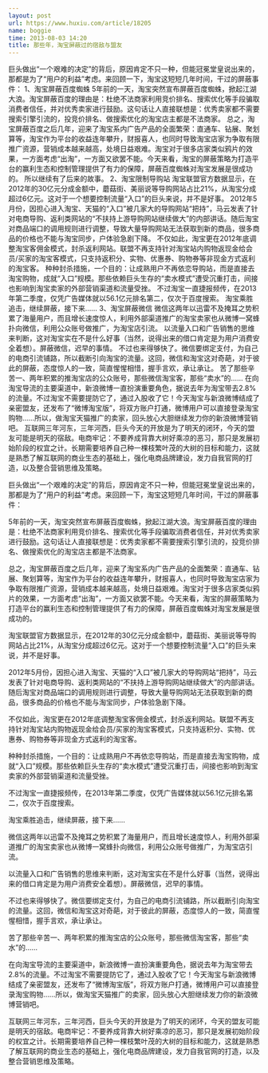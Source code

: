 ```yaml
---
layout: post
url: https://www.huxiu.com/article/18205
name: boggie
time: 2013-08-03 14:20
title: 那些年，淘宝屏蔽过的宿敌与盟友
---
```

巨头做出“一个艰难的决定”的背后，原因肯定不只一种，但能冠冕堂皇说出来的，那都是为了“用户的利益”考虑。来回顾一下，淘宝这短短几年时间，干过的屏蔽事件： 1、淘宝屏蔽百度蜘蛛 5年前的一天，淘宝突然宣布屏蔽百度蜘蛛，掀起江湖大浪。淘宝屏蔽百度的理由是：杜绝不法商家利用竞价排名、搜索优化等手段骗取消费者信任，并对优秀卖家进行鼓励。这句话让人直接联想是：优秀卖家都不需要搜索引擎引流的，投竞价排名、做搜索优化的淘宝店主都是不法商家。 总之，淘宝屏蔽百度之后几年，迎来了淘宝系内广告产品的全面繁荣：直通车、钻展、聚划算等，淘宝作为平台的收益连年攀升，财报喜人，也同时导致淘宝店家为争取有限推广资源，营销成本越来越高，处境日益艰难。淘宝对于很多店家类似鸦片的效果，一方面考虑“出淘”，一方面又欲罢不能。今天来看，淘宝的屏蔽策略为打造平台的赢利生态和控制管理提供了有力的保障，屏蔽百度蜘蛛对淘宝发展是很成功的。 所以继续有了后来的故事。 2、淘宝限制导购站 淘宝联盟官方数据显示，在2012年的30亿元分成金额中，蘑菇街、美丽说等导购网站占比21%，从淘宝分成超过6亿元。这对于一个想要控制流量“入口”的巨头来说，并不是好事。 2012年5月份，因担心进入淘宝、天猫的“入口”被几家大的导购网站“把持”，马云发表了针对电商导购、返利类网站的“不扶持上游导购网站继续做大”的内部讲话。随后淘宝对商品端口的调用规则进行调整，导致大量导购网站无法获取到新的商品，很多商品的价格也不能与淘宝同步，户体验急剧下降。 不仅如此，淘宝更在2012年底调整淘宝客佣金模式，封杀返利网站。联盟不再支持针对淘宝站内购物返现金给会员/买家的淘宝客模式，只支持返积分、实物、优惠券、购物券等非现金方式返利的淘宝客。 种种封杀措施，一个目的：让成熟用户不再依恋导购站，而是直接去淘宝购物，成就“入口”规模。那些依赖巨头生存的“卖水模式”遭受沉重打击，间接也影响到淘宝卖家的外部营销渠道和流量受挫。 不过淘宝一直捷报频传，在2013年第二季度，仅凭广告媒体就以56.1亿元排名第二，仅次于百度搜索。 淘宝乘胜追击，继续屏蔽，接下来…… 3、淘宝屏蔽微信 微信这两年以迅雷不及掩耳之势积累了海量用户，而且增长速度惊人，利用外部渠道推广的淘宝卖家也从微博一窝蜂扑向微信，利用公众账号做推广，为淘宝店引流。 以流量入口和广告销售的思维来判断，这对淘宝实在不是什么好事（当然，说得出来的借口肯定是为用户消费安全着想）。屏蔽微信，迟早的事情。 不过也来得够快了。微信要绑定支付，为自己的电商引流铺路，所以截断引向淘宝的流量。这回，微信和淘宝这对奇葩，对于彼此的屏蔽，态度惊人的一致，简直惺惺相惜，握手言欢，承让承让。 苦了那些辛苦一、两年积累的推淘宝店的公众账号，那些微信淘宝客，那些“卖水”的…… 在向淘宝导流的主要渠道中，新浪微博一直扮演重要角色，据说去年为淘宝带去2.8%的流量。不过淘宝不需要提防它了，通过入股收了它！今天淘宝与新浪微博结成了亲密盟友，还发布了“微博淘宝版”，将双方账户打通，微博用户可以直接登录淘宝购物……所以，做淘宝天猫推广的卖家，回头放心大胆继续发力你的新浪微博营销吧。 互联网三年河东，三年河西，巨头今天的开放是为了明天的闭环，今天的盟友可能是明天的宿敌。电商牢记：不要养成背靠大树好乘凉的恶习，那只是发展初始阶段的权宜之计。长期需要培养自己种一棵枝繁叶茂的大树的目标和能力，这就是熟悉了解互联网的商业生态的基础上，强化电商品牌建设，发力自我官网的打造，以及整合营销思维及策略。

巨头做出“一个艰难的决定”的背后，原因肯定不只一种，但能冠冕堂皇说出来的，那都是为了“用户的利益”考虑。来回顾一下，淘宝这短短几年时间，干过的屏蔽事件：

5年前的一天，淘宝突然宣布屏蔽百度蜘蛛，掀起江湖大浪。淘宝屏蔽百度的理由是：杜绝不法商家利用竞价排名、搜索优化等手段骗取消费者信任，并对优秀卖家进行鼓励。这句话让人直接联想是：优秀卖家都不需要搜索引擎引流的，投竞价排名、做搜索优化的淘宝店主都是不法商家。

总之，淘宝屏蔽百度之后几年，迎来了淘宝系内广告产品的全面繁荣：直通车、钻展、聚划算等，淘宝作为平台的收益连年攀升，财报喜人，也同时导致淘宝店家为争取有限推广资源，营销成本越来越高，处境日益艰难。淘宝对于很多店家类似鸦片的效果，一方面考虑“出淘”，一方面又欲罢不能。今天来看，淘宝的屏蔽策略为打造平台的赢利生态和控制管理提供了有力的保障，屏蔽百度蜘蛛对淘宝发展是很成功的。

淘宝联盟官方数据显示，在2012年的30亿元分成金额中，蘑菇街、美丽说等导购网站占比21%，从淘宝分成超过6亿元。这对于一个想要控制流量“入口”的巨头来说，并不是好事。

2012年5月份，因担心进入淘宝、天猫的“入口”被几家大的导购网站“把持”，马云发表了针对电商导购、返利类网站的“不扶持上游导购网站继续做大”的内部讲话。随后淘宝对商品端口的调用规则进行调整，导致大量导购网站无法获取到新的商品，很多商品的价格也不能与淘宝同步，户体验急剧下降。

不仅如此，淘宝更在2012年底调整淘宝客佣金模式，封杀返利网站。联盟不再支持针对淘宝站内购物返现金给会员/买家的淘宝客模式，只支持返积分、实物、优惠券、购物券等非现金方式返利的淘宝客。

种种封杀措施，一个目的：让成熟用户不再依恋导购站，而是直接去淘宝购物，成就“入口”规模。那些依赖巨头生存的“卖水模式”遭受沉重打击，间接也影响到淘宝卖家的外部营销渠道和流量受挫。

不过淘宝一直捷报频传，在2013年第二季度，仅凭广告媒体就以56.1亿元排名第二，仅次于百度搜索。

淘宝乘胜追击，继续屏蔽，接下来……

微信这两年以迅雷不及掩耳之势积累了海量用户，而且增长速度惊人，利用外部渠道推广的淘宝卖家也从微博一窝蜂扑向微信，利用公众账号做推广，为淘宝店引流。

以流量入口和广告销售的思维来判断，这对淘宝实在不是什么好事（当然，说得出来的借口肯定是为用户消费安全着想）。屏蔽微信，迟早的事情。

不过也来得够快了。微信要绑定支付，为自己的电商引流铺路，所以截断引向淘宝的流量。这回，微信和淘宝这对奇葩，对于彼此的屏蔽，态度惊人的一致，简直惺惺相惜，握手言欢，承让承让。

苦了那些辛苦一、两年积累的推淘宝店的公众账号，那些微信淘宝客，那些“卖水”的……

在向淘宝导流的主要渠道中，新浪微博一直扮演重要角色，据说去年为淘宝带去2.8%的流量。不过淘宝不需要提防它了，通过入股收了它！今天淘宝与新浪微博结成了亲密盟友，还发布了“微博淘宝版”，将双方账户打通，微博用户可以直接登录淘宝购物……所以，做淘宝天猫推广的卖家，回头放心大胆继续发力你的新浪微博营销吧。

互联网三年河东，三年河西，巨头今天的开放是为了明天的闭环，今天的盟友可能是明天的宿敌。电商牢记：不要养成背靠大树好乘凉的恶习，那只是发展初始阶段的权宜之计。长期需要培养自己种一棵枝繁叶茂的大树的目标和能力，这就是熟悉了解互联网的商业生态的基础上，强化电商品牌建设，发力自我官网的打造，以及整合营销思维及策略。

